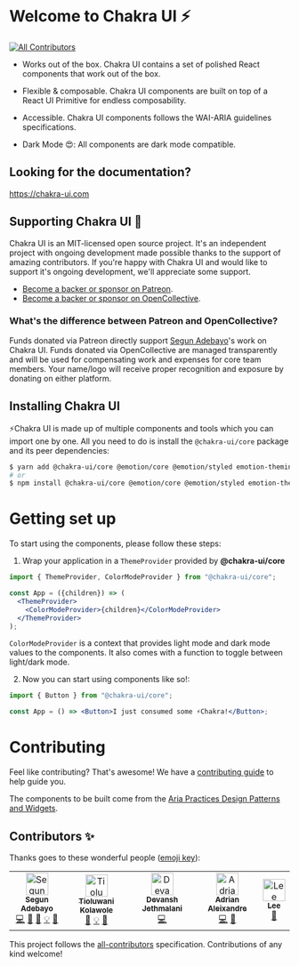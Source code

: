 # Welcome to Chakra UI ⚡️
[![All Contributors](https://img.shields.io/badge/all_contributors-2-orange.svg?style=flat-square)](#contributors-)

- Works out of the box. Chakra UI contains a set of polished React components
  that work out of the box.

- Flexible & composable. Chakra UI components are built on top of a React UI
  Primitive for endless composability.

- Accessible. Chakra UI components follows the WAI-ARIA guidelines
  specifications.

- Dark Mode 😍: All components are dark mode compatible.

## Looking for the documentation?

https://chakra-ui.com


## Supporting Chakra UI 💖

Chakra UI is an MIT-licensed open source project. It's an independent project with ongoing development made possible thanks to the support of amazing contributors. If you're happy with Chakra UI and would like to support it's ongoing development, we'll appreciate some support.
- [Become a backer or sponsor on Patreon](https://www.patreon.com/segunadebayo).
- [Become a backer or sponsor on OpenCollective](https://opencollective.com/chakra-ui).


### What's the difference between Patreon and OpenCollective?

Funds donated via Patreon directly support [Segun Adebayo](https://github.com/segunadebayo)'s work on Chakra UI. Funds donated via OpenCollective are managed transparently and will be used for compensating work and expenses for core team members. Your name/logo will receive proper recognition and exposure by donating on either platform.

## Installing Chakra UI

⚡️Chakra UI is made up of multiple components and tools which you can import
one by one. All you need to do is install the `@chakra-ui/core` package and its peer dependencies:

```sh
$ yarn add @chakra-ui/core @emotion/core @emotion/styled emotion-theming
# or
$ npm install @chakra-ui/core @emotion/core @emotion/styled emotion-theming
```

# Getting set up

To start using the components, please follow these steps:

1. Wrap your application in a `ThemeProvider` provided by **@chakra-ui/core**

```jsx
import { ThemeProvider, ColorModeProvider } from "@chakra-ui/core";

const App = ({children}) => (
  <ThemeProvider>
    <ColorModeProvider>{children}</ColorModeProvider>
  </ThemeProvider>
);
```

`ColorModeProvider` is a context that provides light mode and dark mode values
to the components. It also comes with a function to toggle between light/dark
mode.

2. Now you can start using components like so!:

```jsx
import { Button } from "@chakra-ui/core";

const App = () => <Button>I just consumed some ⚡️Chakra!</Button>;
```

# Contributing

Feel like contributing? That's awesome! We have a
[contributing guide](./CONTRIBUTING.md) to help guide you.

The components to be built come from the
[Aria Practices Design Patterns and Widgets](https://www.w3.org/TR/wai-aria-practices-1.1).



## Contributors ✨

Thanks goes to these wonderful people ([emoji key](https://allcontributors.org/docs/en/emoji-key)):

<!-- ALL-CONTRIBUTORS-LIST:START - Do not remove or modify this section -->
<!-- prettier-ignore -->
<table>
  <tr>
    <td align="center"><a href="https://github.com/segunadebayo"><img src="https://avatars2.githubusercontent.com/u/6916170?v=4" width="40px;" alt="Segun Adebayo"/><br /><sub><b>Segun Adebayo</b></sub></a><br /><a href="https://github.com/chakra-ui/chakra-ui/commits?author=segunadebayo" title="Code">💻</a> <a href="#maintenance-segunadebayo" title="Maintenance">🚧</a> <a href="https://github.com/chakra-ui/chakra-ui/commits?author=segunadebayo" title="Documentation">📖</a> <a href="#example-segunadebayo" title="Examples">💡</a> <a href="#design-segunadebayo" title="Design">🎨</a></td>
    <td align="center"><a href="https://github.com/tioluwani94"><img src="https://avatars1.githubusercontent.com/u/11310046?v=4" width="40px;" alt="Tioluwani Kolawole"/><br /><sub><b>Tioluwani Kolawole</b></sub></a><br /><a href="https://github.com/chakra-ui/chakra-ui/commits?author=tioluwani94" title="Documentation">📖</a> <a href="#example-tioluwani94" title="Examples">💡</a> <a href="#maintenance-tioluwani94" title="Maintenance">🚧</a></td>
    <td align="center"><a href="https://github.com/devanshj"><img src="https://avatars0.githubusercontent.com/u/30295578?v=4" width="40px;" alt="Devansh Jethmalani"/><br /><sub><b>Devansh Jethmalani</b></sub></a><br /><a href="https://github.com/chakra-ui/chakra-ui/commits?author=devanshj" title="Code">💻</a></td>
    <td align="center"><a href="http://adrianaleixandre.com"><img src="https://avatars3.githubusercontent.com/u/920212?v=4" width="40px;" alt="Adrian Aleixandre"/><br /><sub><b>Adrian Aleixandre</b></sub></a><br /><a href="https://github.com/chakra-ui/chakra-ui/commits?author=Vynlar" title="Code">💻</a> <a href="https://github.com/chakra-ui/chakra-ui/commits?author=Vynlar" title="Documentation">📖</a></td>
    <td align="center"><a href="https://github.com/lee-reinhardt"><img src="https://avatars1.githubusercontent.com/u/980089?v=4" width="40px;" alt="Lee"/><br /><sub><b>Lee</b></sub></a><br /><a href="https://github.com/chakra-ui/chakra-ui/commits?author=lee-reinhardt" title="Documentation">📖</a></td>
  </tr>
</table>

<!-- ALL-CONTRIBUTORS-LIST:END -->

This project follows the [all-contributors](https://github.com/all-contributors/all-contributors) specification. Contributions of any kind welcome!
